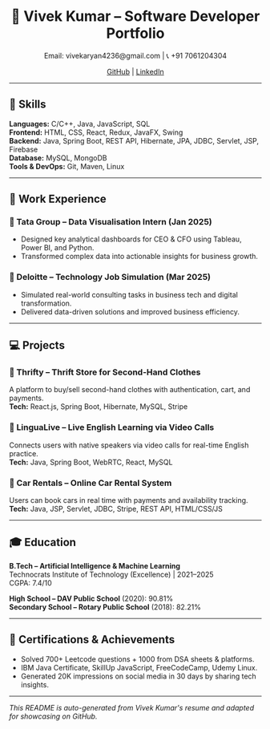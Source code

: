<div align="center">
  <h1>💼 Vivek Kumar – Software Developer Portfolio</h1>
  <p>Email: vivekaryan4236@gmail.com | 📞 +91 7061204304</p>
  <p>
    <a href="https://github.com/Vivekkumar5829">GitHub</a> |
    <a href="https://www.linkedin.com/in/vivek-kumar-a8b20633b">LinkedIn</a>
  </p>
</div>

---

## 🚀 Skills

**Languages:** C/C++, Java, JavaScript, SQL  
**Frontend:** HTML, CSS, React, Redux, JavaFX, Swing  
**Backend:** Java, Spring Boot, REST API, Hibernate, JPA, JDBC, Servlet, JSP, Firebase  
**Database:** MySQL, MongoDB  
**Tools & DevOps:** Git, Maven, Linux

---

## 💼 Work Experience

### 🔹 Tata Group – Data Visualisation Intern (Jan 2025)

- Designed key analytical dashboards for CEO & CFO using Tableau, Power BI, and Python.
- Transformed complex data into actionable insights for business growth.

### 🔹 Deloitte – Technology Job Simulation (Mar 2025)

- Simulated real-world consulting tasks in business tech and digital transformation.
- Delivered data-driven solutions and improved business efficiency.

---

## 💻 Projects

### 🔸 Thrifty – Thrift Store for Second-Hand Clothes

A platform to buy/sell second-hand clothes with authentication, cart, and payments.  
**Tech:** React.js, Spring Boot, Hibernate, MySQL, Stripe

### 🔸 LinguaLive – Live English Learning via Video Calls

Connects users with native speakers via video calls for real-time English practice.  
**Tech:** Java, Spring Boot, WebRTC, React, MySQL

### 🔸 Car Rentals – Online Car Rental System

Users can book cars in real time with payments and availability tracking.  
**Tech:** Java, JSP, Servlet, JDBC, Stripe, REST API, HTML/CSS/JS

---

## 🎓 Education

**B.Tech – Artificial Intelligence & Machine Learning**  
Technocrats Institute of Technology (Excellence) | 2021–2025  
CGPA: 7.4/10

**High School – DAV Public School** (2020): 90.81%  
**Secondary School – Rotary Public School** (2018): 82.21%

---

## 🏅 Certifications & Achievements

- Solved 700+ Leetcode questions + 1000 from DSA sheets & platforms.
- IBM Java Certificate, SkillUp JavaScript, FreeCodeCamp, Udemy Linux.
- Generated 20K impressions on social media in 30 days by sharing tech insights.

---

_This README is auto-generated from Vivek Kumar's resume and adapted for showcasing on GitHub._
